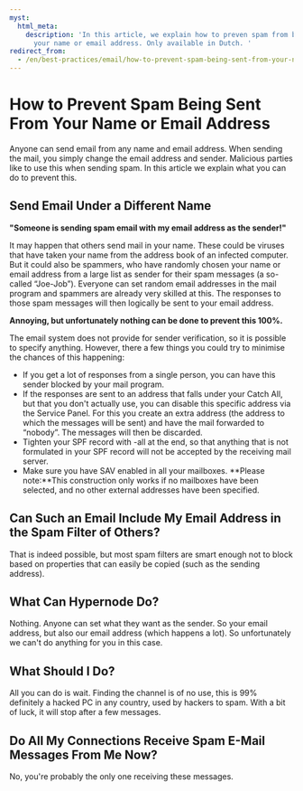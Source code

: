 ```yaml
---
myst:
  html_meta:
    description: 'In this article, we explain how to preven spam from being sent from
      your name or email address. Only available in Dutch. '
redirect_from:
  - /en/best-practices/email/how-to-prevent-spam-being-sent-from-your-name-or-email-address/
---
```


<!-- source: https://support.hypernode.com/en/best-practices/email/how-to-prevent-spam-being-sent-from-your-name-or-email-address/ -->

# How to Prevent Spam Being Sent From Your Name or Email Address

Anyone can send email from any name and email address. When sending the mail, you simply change the email address and sender. Malicious parties like to use this when sending spam. In this article we explain what you can do to prevent this.

## Send Email Under a Different Name

**"Someone is sending spam email with my email address as the sender!"**

It may happen that others send mail in your name. These could be viruses that have taken your name from the address book of an infected computer. But it could also be spammers, who have randomly chosen your name or email address from a large list as sender for their spam messages (a so-called “Joe-Job”). Everyone can set random email addresses in the mail program and spammers are already very skilled at this. The responses to those spam messages will then logically be sent to your email address.

**Annoying, but unfortunately nothing can be done to prevent this 100%.**

The email system does not provide for sender verification, so it is possible to specify anything. However, there a few things you could try to minimise the chances of this happening:

- If you get a lot of responses from a single person, you can have this sender blocked by your mail program.
- If the responses are sent to an address that falls under your Catch All, but that you don't actually use, you can disable this specific address via the Service Panel. For this you create an extra address (the address to which the messages will be sent) and have the mail forwarded to “nobody”. The messages will then be discarded.
- Tighten your SPF record with -all at the end, so that anything that is not formulated in your SPF record will not be accepted by the receiving mail server.
- Make sure you have SAV enabled in all your mailboxes.
  \*\*Please note:\*\*This construction only works if no mailboxes have been selected, and no other external addresses have been specified.

## Can Such an Email Include My Email Address in the Spam Filter of Others?

That is indeed possible, but most spam filters are smart enough not to block based on properties that can easily be copied (such as the sending address).

## What Can Hypernode Do?

Nothing. Anyone can set what they want as the sender. So your email address, but also our email address (which happens a lot). So unfortunately we can't do anything for you in this case.

## What Should I Do?

All you can do is wait. Finding the channel is of no use, this is 99% definitely a hacked PC in any country, used by hackers to spam. With a bit of luck, it will stop after a few messages.

## Do All My Connections Receive Spam E-Mail Messages From Me Now?

No, you're probably the only one receiving these messages.
